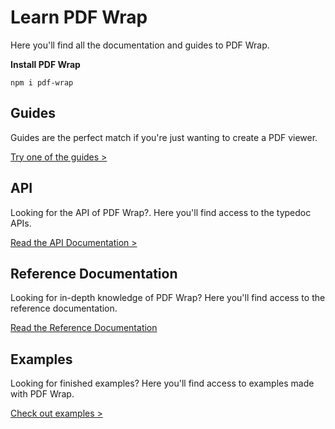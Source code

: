 # Learn PDF Wrap

Here you'll find all the documentation and guides to PDF Wrap.

**Install PDF Wrap**
```npm
npm i pdf-wrap
```

## Guides
Guides are the perfect match if you're just wanting to create a PDF viewer.

[Try one of the guides >](guides/basic-viewer.md)

## API
Looking for the API of PDF Wrap?. Here you'll find access to the typedoc APIs.

[Read the API Documentation >](typedoc)

## Reference Documentation
Looking for in-depth knowledge of PDF Wrap? Here you'll find access to
the reference documentation.

[Read the Reference Documentation](reference-documentation.md)

## Examples
Looking for finished examples? Here you'll find access to examples made with PDF Wrap.

[Check out examples >](https://github.com/studer-raimann/pdf-wrap/tree/master/examples)
